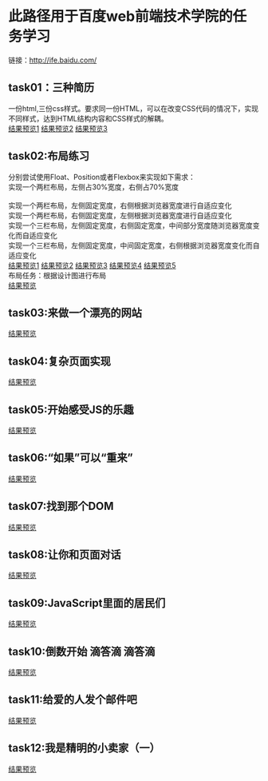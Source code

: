 # 此路径用于百度web前端技术学院的任务学习<br>
链接：http://ife.baidu.com/<br>
## task01：三种简历<br>
一份html,三份css样式。要求同一份HTML，可以在改变CSS代码的情况下，实现不同样式，达到HTML结构内容和CSS样式的解耦。<br>
[结果预览1](http://htmlpreview.github.io/?https://github.com/newcodero/learning-journey/blob/master/webLearning/baiduWebLearning/task01/resume.html)
[结果预览2](http://htmlpreview.github.io/?https://github.com/newcodero/learning-journey/blob/master/webLearning/baiduWebLearning/task01/resume2.html)
[结果预览3](http://htmlpreview.github.io/?https://github.com/newcodero/learning-journey/blob/master/webLearning/baiduWebLearning/task01/resume3.html)<br>
## task02:布局练习<br>
分别尝试使用Float、Position或者Flexbox来实现如下需求：<br>
实现一个两栏布局，左侧占30%宽度，右侧占70%宽度<br><br>
实现一个两栏布局，左侧固定宽度，右侧根据浏览器宽度进行自适应变化<br>
实现一个两栏布局，右侧固定宽度，左侧根据浏览器宽度进行自适应变化<br>
实现一个三栏布局，左侧固定宽度，右侧固定宽度，中间部分宽度随浏览器宽度变化而自适应变化<br>
实现一个三栏布局，左侧固定宽度，中间固定宽度，右侧根据浏览器宽度变化而自适应变化<br>
[结果预览1](http://htmlpreview.github.io/?https://github.com/newcodero/learning-journey/blob/master/webLearning/baiduWebLearning/task02/layout1.html)
[结果预览2](http://htmlpreview.github.io/?https://github.com/newcodero/learning-journey/blob/master/webLearning/baiduWebLearning/task02/layout2.html)
[结果预览3](http://htmlpreview.github.io/?https://github.com/newcodero/learning-journey/blob/master/webLearning/baiduWebLearning/task02/layout3.html)
[结果预览4](http://htmlpreview.github.io/?https://github.com/newcodero/learning-journey/blob/master/webLearning/baiduWebLearning/task02/layout4.html)
[结果预览5](http://htmlpreview.github.io/?https://github.com/newcodero/learning-journey/blob/master/webLearning/baiduWebLearning/task02/layout.html)<br>
布局任务：根据设计图进行布局<br>
[结果预览](http://htmlpreview.github.io/?https://github.com/newcodero/learning-journey/blob/master/webLearning/baiduWebLearning/task02/layouttask.html)<br>
## task03:来做一个漂亮的网站<br>
[结果预览](http://htmlpreview.github.io/?https://github.com/newcodero/learning-journey/blob/master/webLearning/baiduWebLearning/task03/project_train_1.html)<br>
## task04:复杂页面实现<br>
[结果预览](http://htmlpreview.github.io/?https://github.com/newcodero/learning-journey/blob/master/webLearning/baiduWebLearning/task04/project_train_2.html)<br>
## task05:开始感受JS的乐趣<br>
[结果预览](http://htmlpreview.github.io/?https://github.com/newcodero/learning-journey/blob/master/webLearning/baiduWebLearning/task05_js1/resume.html)<br>
## task06:“如果”可以“重来”<br>
[结果预览](http://htmlpreview.github.io/?https://github.com/newcodero/learning-journey/blob/master/webLearning/baiduWebLearning/task06_js2/js_1.html)<br>
## task07:找到那个DOM
[结果预览](http://htmlpreview.github.io/?https://github.com/newcodero/learning-journey/blob/master/webLearning/baiduWebLearning/task07/js_2.html)<br>
## task08:让你和页面对话
[结果预览](http://htmlpreview.github.io/?https://github.com/newcodero/learning-journey/blob/master/webLearning/baiduWebLearning/task08/js_3.html)<br>
## task09:JavaScript里面的居民们
[结果预览](http://htmlpreview.github.io/?https://github.com/newcodero/learning-journey/blob/master/webLearning/baiduWebLearning/task09/js_4.html)<br>
## task10:倒数开始 滴答滴 滴答滴
[结果预览](http://htmlpreview.github.io/?https://github.com/newcodero/learning-journey/blob/master/webLearning/baiduWebLearning/task10/js_5.html)<br>
## task11:给爱的人发个邮件吧
[结果预览](http://htmlpreview.github.io/?https://github.com/newcodero/learning-journey/blob/master/webLearning/baiduWebLearning/task11/js_6.html)<br>
## task12:我是精明的小卖家（一）
[结果预览](http://htmlpreview.github.io/?https://github.com/newcodero/learning-journey/blob/master/webLearning/baiduWebLearning/task12/js_7.html)<br>

